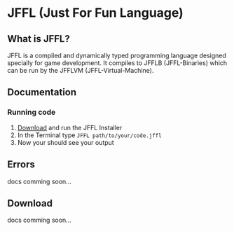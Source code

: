 # JFFL (Just For Fun Language)

## What is JFFL?

JFFL is a compiled and dynamically typed programming language designed specially for game development. It compiles to JFFLB (JFFL-Binaries) which can be run by the JFFLVM (JFFL-Virtual-Machine).

## Documentation

### Running code
1. [Download](doc:Download) and run the JFFL Installer
2. In the Terminal type ```JFFL path/to/your/code.jffl```
3. Now your should see your output

## Errors
docs comming soon...

## Download
docs comming soon...
